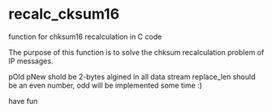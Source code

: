 # recalc_cksum16
function for chksum16 recalculation in C code

The purpose of this function is to solve the chksum recalculation problem of IP messages.

pOld pNew shold be 2-bytes algined in all data stream
replace_len should be an even number, odd will be implemented some time :)

have fun

